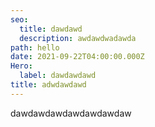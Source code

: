 ```yaml
---
seo:
  title: dawdawd
  description: awdawdwadawda
path: hello
date: 2021-09-22T04:00:00.000Z
Hero:
  label: dawdawdawd
title: adwdawdawd
---
```

dawdawdawdawdawdawdaw
